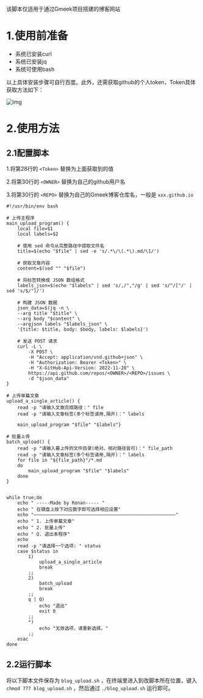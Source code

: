 该脚本仅适用于通过Gmeek项目搭建的博客网站

# 1.使用前准备

- 系统已安装curl
- 系统已安装jq
- 系统可使用bash

以上具体安装步骤可自行百度。此外，还需获取github的个人token，Token具体获取方法如下：

![img](https://wowpb.pages.dev/file/349f3d72c80b48ba5a3f1.png)

# 2.使用方法

## 2.1配置脚本

1.将第28行的 `<Token>` 替换为上面获取到的值

2.将第30行的 `<OWNER>` 替换为自己的github用户名

3.将第30行的 `<REPO>` 替换为自己的Gmeek博客仓库名，一般是 `xxx.github.io`

```shell
#!/usr/bin/env bash

# 上传主程序
main_upload_program() {
    local file=$1
    local labels=$2

    # 使用 sed 命令从完整路径中提取文件名
    title=$(echo "$file" | sed -e 's/.*\/\(.*\).md/\1/')

    # 获取文章内容
    content=$(sed "" "$file")

    # 将标签转换成 JSON 数组格式
    labels_json=$(echo "$labels" | sed 's/,/","/g' | sed 's/^/["/' | sed 's/$/"]/')

    # 构建 JSON 数据
    json_data=$(jq -n \
    --arg title "$title" \
    --arg body "$content" \
    --argjson labels "$labels_json" \
    '{title: $title, body: $body, labels: $labels}')

    # 发送 POST 请求
    curl -L \
        -X POST \
        -H "Accept: application/vnd.github+json" \
        -H "Authorization: Bearer <Token>" \
        -H "X-GitHub-Api-Version: 2022-11-28" \
        https://api.github.com/repos/<OWNER>/<REPO>/issues \
        -d "$json_data"
}

# 上传单篇文章
upload_a_single_article() {
    read -p "请输入文章完成路径：" file
    read -p "请输入文章标签(多个标签请用,隔开)：" labels

    main_upload_program "$file" "$labels"}

# 批量上传
batch_upload() {
    read -p "请输入要上传的文件目录(绝对、相对路径皆可)：" file_path
    read -p "请输入文章标签(多个标签请用,隔开)：" labels
    for file in "${file_path}"/*.md
    do
        main_upload_program "$file" "$labels"
    done
}


while true;do
    echo " -----Made by Ronan----- "
    echo " 在键盘上按下对应数字即可选择相应设置"
    echo "————————————————————————————————————————————————————"
    echo " 1. 上传单篇文章"
    echo " 2. 批量上传"
    echo " Q. 退出本程序"
    echo
    read -p "请选择一个选项: " status
    case $status in  
        1)
            upload_a_single_article
            break
        ;;
        2)
            batch_upload
            break
        ;;
        q | Q)
            echo "退出"
            exit 0
        ;;
        *)
            echo "无效选项，请重新选择。"
        ;;
    esac
done
```

## 2.2运行脚本

将以下脚本文件保存为 `blog_upload.sh` ，在终端里进入到改脚本所在位置，键入 `chmod 777 blog_upload.sh` ，然后通过 `./blog_upload.sh` 运行即可。

<!-- ##{"timestamp":1722611382}## -->